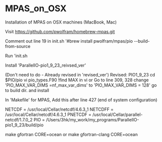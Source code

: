 # MPAS_on_OSX

Installation of MPAS on OSX machines (MacBook, Mac)

Visit https://github.com/pwolfram/homebrew-mpas.git 

Comment out line 19 in init.sh
    '#brew install pwolfram/mpas/pio --build-from-source
    
Run 
'init.sh

Install 'ParallelIO-pio1_9_23_reivsed_ver'

  (Don't need to do - Already revised in 'revised_ver')
  Revised: PIO1_9_23
    cd $PIO/pio
    vi pio_types.F90
    !find MAX in vi    or Go to line 309, 328
    change 'PIO_MAX_VAR_DIMS =nf_max_var_dims' to 'PIO_MAX_VAR_DIMS = 128'
    go to build dir. and install


In 'Makefile' for MPAS, Add this after line 427 (end of system configuration)

  NETCDF = /usr/local/Cellar/netcdf/4.6.3_1
  NETCDFF = /usr/local/Cellar/netcdf/4.6.3_1
  PNETCDF = /usr/local/Cellar/parallel-netcdf/1.7.0_2
  PIO = /Users/3hk/my_work/my_programs/ParallelIO-pio1_9_23/build/pio

make gfortran CORE=ocean 
or
make gfortran-clang CORE=ocean

